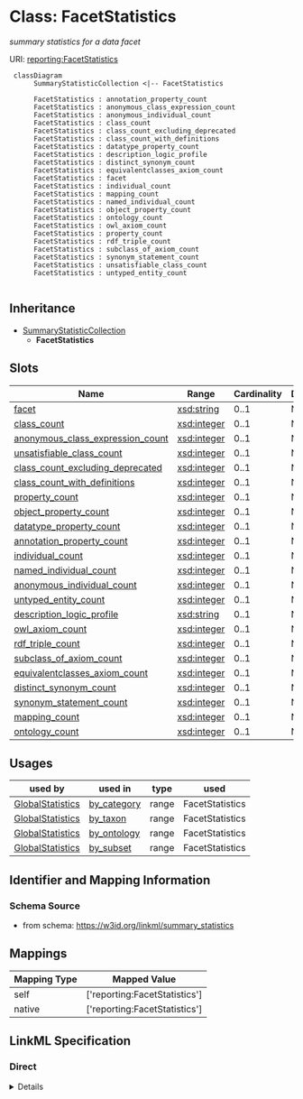 # Class: FacetStatistics
_summary statistics for a data facet_





URI: [reporting:FacetStatistics](https://w3id.org/linkml/reportFacetStatistics)




```mermaid
 classDiagram
      SummaryStatisticCollection <|-- FacetStatistics
      
      FacetStatistics : annotation_property_count
      FacetStatistics : anonymous_class_expression_count
      FacetStatistics : anonymous_individual_count
      FacetStatistics : class_count
      FacetStatistics : class_count_excluding_deprecated
      FacetStatistics : class_count_with_definitions
      FacetStatistics : datatype_property_count
      FacetStatistics : description_logic_profile
      FacetStatistics : distinct_synonym_count
      FacetStatistics : equivalentclasses_axiom_count
      FacetStatistics : facet
      FacetStatistics : individual_count
      FacetStatistics : mapping_count
      FacetStatistics : named_individual_count
      FacetStatistics : object_property_count
      FacetStatistics : ontology_count
      FacetStatistics : owl_axiom_count
      FacetStatistics : property_count
      FacetStatistics : rdf_triple_count
      FacetStatistics : subclass_of_axiom_count
      FacetStatistics : synonym_statement_count
      FacetStatistics : unsatisfiable_class_count
      FacetStatistics : untyped_entity_count
      

```





## Inheritance
* [SummaryStatisticCollection](SummaryStatisticCollection.md)
    * **FacetStatistics**



## Slots

| Name | Range | Cardinality | Description  | Info |
| ---  | --- | --- | --- | --- |
| [facet](facet.md) | [xsd:string](http://www.w3.org/2001/XMLSchema#string) | 0..1 | None  | . |
| [class_count](class_count.md) | [xsd:integer](http://www.w3.org/2001/XMLSchema#integer) | 0..1 | None  | . |
| [anonymous_class_expression_count](anonymous_class_expression_count.md) | [xsd:integer](http://www.w3.org/2001/XMLSchema#integer) | 0..1 | None  | . |
| [unsatisfiable_class_count](unsatisfiable_class_count.md) | [xsd:integer](http://www.w3.org/2001/XMLSchema#integer) | 0..1 | None  | . |
| [class_count_excluding_deprecated](class_count_excluding_deprecated.md) | [xsd:integer](http://www.w3.org/2001/XMLSchema#integer) | 0..1 | None  | . |
| [class_count_with_definitions](class_count_with_definitions.md) | [xsd:integer](http://www.w3.org/2001/XMLSchema#integer) | 0..1 | None  | . |
| [property_count](property_count.md) | [xsd:integer](http://www.w3.org/2001/XMLSchema#integer) | 0..1 | None  | . |
| [object_property_count](object_property_count.md) | [xsd:integer](http://www.w3.org/2001/XMLSchema#integer) | 0..1 | None  | . |
| [datatype_property_count](datatype_property_count.md) | [xsd:integer](http://www.w3.org/2001/XMLSchema#integer) | 0..1 | None  | . |
| [annotation_property_count](annotation_property_count.md) | [xsd:integer](http://www.w3.org/2001/XMLSchema#integer) | 0..1 | None  | . |
| [individual_count](individual_count.md) | [xsd:integer](http://www.w3.org/2001/XMLSchema#integer) | 0..1 | None  | . |
| [named_individual_count](named_individual_count.md) | [xsd:integer](http://www.w3.org/2001/XMLSchema#integer) | 0..1 | None  | . |
| [anonymous_individual_count](anonymous_individual_count.md) | [xsd:integer](http://www.w3.org/2001/XMLSchema#integer) | 0..1 | None  | . |
| [untyped_entity_count](untyped_entity_count.md) | [xsd:integer](http://www.w3.org/2001/XMLSchema#integer) | 0..1 | None  | . |
| [description_logic_profile](description_logic_profile.md) | [xsd:string](http://www.w3.org/2001/XMLSchema#string) | 0..1 | None  | . |
| [owl_axiom_count](owl_axiom_count.md) | [xsd:integer](http://www.w3.org/2001/XMLSchema#integer) | 0..1 | None  | . |
| [rdf_triple_count](rdf_triple_count.md) | [xsd:integer](http://www.w3.org/2001/XMLSchema#integer) | 0..1 | None  | . |
| [subclass_of_axiom_count](subclass_of_axiom_count.md) | [xsd:integer](http://www.w3.org/2001/XMLSchema#integer) | 0..1 | None  | . |
| [equivalentclasses_axiom_count](equivalentclasses_axiom_count.md) | [xsd:integer](http://www.w3.org/2001/XMLSchema#integer) | 0..1 | None  | . |
| [distinct_synonym_count](distinct_synonym_count.md) | [xsd:integer](http://www.w3.org/2001/XMLSchema#integer) | 0..1 | None  | . |
| [synonym_statement_count](synonym_statement_count.md) | [xsd:integer](http://www.w3.org/2001/XMLSchema#integer) | 0..1 | None  | . |
| [mapping_count](mapping_count.md) | [xsd:integer](http://www.w3.org/2001/XMLSchema#integer) | 0..1 | None  | . |
| [ontology_count](ontology_count.md) | [xsd:integer](http://www.w3.org/2001/XMLSchema#integer) | 0..1 | None  | . |


## Usages


| used by | used in | type | used |
| ---  | --- | --- | --- |
| [GlobalStatistics](GlobalStatistics.md) | [by_category](by_category.md) | range | FacetStatistics |
| [GlobalStatistics](GlobalStatistics.md) | [by_taxon](by_taxon.md) | range | FacetStatistics |
| [GlobalStatistics](GlobalStatistics.md) | [by_ontology](by_ontology.md) | range | FacetStatistics |
| [GlobalStatistics](GlobalStatistics.md) | [by_subset](by_subset.md) | range | FacetStatistics |



## Identifier and Mapping Information







### Schema Source


* from schema: https://w3id.org/linkml/summary_statistics







## Mappings

| Mapping Type | Mapped Value |
| ---  | ---  |
| self | ['reporting:FacetStatistics'] |
| native | ['reporting:FacetStatistics'] |


## LinkML Specification

<!-- TODO: investigate https://stackoverflow.com/questions/37606292/how-to-create-tabbed-code-blocks-in-mkdocs-or-sphinx -->

### Direct

<details>
```yaml
name: FacetStatistics
description: summary statistics for a data facet
from_schema: https://w3id.org/linkml/summary_statistics
is_a: SummaryStatisticCollection
attributes:
  facet:
    name: facet
    from_schema: https://w3id.org/linkml/summary_statistics
    key: true

```
</details>

### Induced

<details>
```yaml
name: FacetStatistics
description: summary statistics for a data facet
from_schema: https://w3id.org/linkml/summary_statistics
is_a: SummaryStatisticCollection
attributes:
  facet:
    name: facet
    from_schema: https://w3id.org/linkml/summary_statistics
    key: true
    alias: facet
    owner: FacetStatistics
    range: string
  class_count:
    name: class_count
    from_schema: https://w3id.org/linkml/summary_statistics
    is_a: count_statistic
    alias: class_count
    owner: FacetStatistics
    slot_group: class_statistic_group
    range: integer
  anonymous_class_expression_count:
    name: anonymous_class_expression_count
    from_schema: https://w3id.org/linkml/summary_statistics
    is_a: count_statistic
    alias: anonymous_class_expression_count
    owner: FacetStatistics
    slot_group: class_statistic_group
    range: integer
  unsatisfiable_class_count:
    name: unsatisfiable_class_count
    from_schema: https://w3id.org/linkml/summary_statistics
    is_a: count_statistic
    alias: unsatisfiable_class_count
    owner: FacetStatistics
    slot_group: class_statistic_group
    range: integer
  class_count_excluding_deprecated:
    name: class_count_excluding_deprecated
    from_schema: https://w3id.org/linkml/summary_statistics
    is_a: count_statistic
    alias: class_count_excluding_deprecated
    owner: FacetStatistics
    slot_group: class_statistic_group
    range: integer
  class_count_with_definitions:
    name: class_count_with_definitions
    from_schema: https://w3id.org/linkml/summary_statistics
    is_a: count_statistic
    alias: class_count_with_definitions
    owner: FacetStatistics
    slot_group: class_statistic_group
    range: integer
  property_count:
    name: property_count
    from_schema: https://w3id.org/linkml/summary_statistics
    is_a: count_statistic
    alias: property_count
    owner: FacetStatistics
    slot_group: property_statistic_group
    range: integer
  object_property_count:
    name: object_property_count
    from_schema: https://w3id.org/linkml/summary_statistics
    is_a: count_statistic
    alias: object_property_count
    owner: FacetStatistics
    slot_group: property_statistic_group
    range: integer
  datatype_property_count:
    name: datatype_property_count
    from_schema: https://w3id.org/linkml/summary_statistics
    is_a: count_statistic
    alias: datatype_property_count
    owner: FacetStatistics
    slot_group: property_statistic_group
    range: integer
  annotation_property_count:
    name: annotation_property_count
    from_schema: https://w3id.org/linkml/summary_statistics
    is_a: count_statistic
    alias: annotation_property_count
    owner: FacetStatistics
    slot_group: property_statistic_group
    range: integer
  individual_count:
    name: individual_count
    from_schema: https://w3id.org/linkml/summary_statistics
    is_a: count_statistic
    alias: individual_count
    owner: FacetStatistics
    slot_group: individual_statistic_group
    range: integer
  named_individual_count:
    name: named_individual_count
    annotations:
      count_of:
        tag: count_of
        value: owl:NamedIndividual
    from_schema: https://w3id.org/linkml/summary_statistics
    is_a: count_statistic
    alias: named_individual_count
    owner: FacetStatistics
    slot_group: individual_statistic_group
    range: integer
  anonymous_individual_count:
    name: anonymous_individual_count
    from_schema: https://w3id.org/linkml/summary_statistics
    is_a: count_statistic
    alias: anonymous_individual_count
    owner: FacetStatistics
    slot_group: individual_statistic_group
    range: integer
    equals_expression: '{named_individual_count} - {individual_count}'
  untyped_entity_count:
    name: untyped_entity_count
    from_schema: https://w3id.org/linkml/summary_statistics
    is_a: count_statistic
    alias: untyped_entity_count
    owner: FacetStatistics
    range: integer
  description_logic_profile:
    name: description_logic_profile
    from_schema: https://w3id.org/linkml/summary_statistics
    alias: description_logic_profile
    owner: FacetStatistics
    slot_group: owl_statistic_group
    range: string
  owl_axiom_count:
    name: owl_axiom_count
    from_schema: https://w3id.org/linkml/summary_statistics
    is_a: count_statistic
    alias: owl_axiom_count
    owner: FacetStatistics
    slot_group: owl_statistic_group
    range: integer
  rdf_triple_count:
    name: rdf_triple_count
    from_schema: https://w3id.org/linkml/summary_statistics
    is_a: count_statistic
    alias: rdf_triple_count
    owner: FacetStatistics
    slot_group: owl_statistic_group
    range: integer
  subclass_of_axiom_count:
    name: subclass_of_axiom_count
    from_schema: https://w3id.org/linkml/summary_statistics
    is_a: count_statistic
    alias: subclass_of_axiom_count
    owner: FacetStatistics
    slot_group: owl_statistic_group
    range: integer
  equivalentclasses_axiom_count:
    name: equivalentclasses_axiom_count
    from_schema: https://w3id.org/linkml/summary_statistics
    is_a: count_statistic
    alias: equivalentclasses_axiom_count
    owner: FacetStatistics
    slot_group: owl_statistic_group
    range: integer
  distinct_synonym_count:
    name: distinct_synonym_count
    from_schema: https://w3id.org/linkml/summary_statistics
    is_a: count_statistic
    alias: distinct_synonym_count
    owner: FacetStatistics
    slot_group: metadata_statistic_group
    range: integer
  synonym_statement_count:
    name: synonym_statement_count
    from_schema: https://w3id.org/linkml/summary_statistics
    is_a: count_statistic
    alias: synonym_statement_count
    owner: FacetStatistics
    slot_group: metadata_statistic_group
    range: integer
  mapping_count:
    name: mapping_count
    from_schema: https://w3id.org/linkml/summary_statistics
    is_a: count_statistic
    alias: mapping_count
    owner: FacetStatistics
    slot_group: metadata_statistic_group
    range: integer
  ontology_count:
    name: ontology_count
    from_schema: https://w3id.org/linkml/summary_statistics
    is_a: count_statistic
    alias: ontology_count
    owner: FacetStatistics
    range: integer

```
</details>